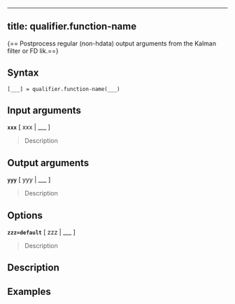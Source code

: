 
---
title: qualifier.function-name
---

{== Postprocess regular (non-hdata) output arguments from the Kalman filter or FD lik.==}


## Syntax 

    [___] = qualifier.function-name(___)


## Input arguments 

__`xxx`__ [ xxx | ___ ]
> 
> Description
> 


## Output arguments 

__`yyy`__ [ yyy | ___ ]
> 
> Description
> 


## Options 

__`zzz=default`__ [ zzz | ___ ]
> 
> Description
> 


## Description 



## Examples

```matlab
```

